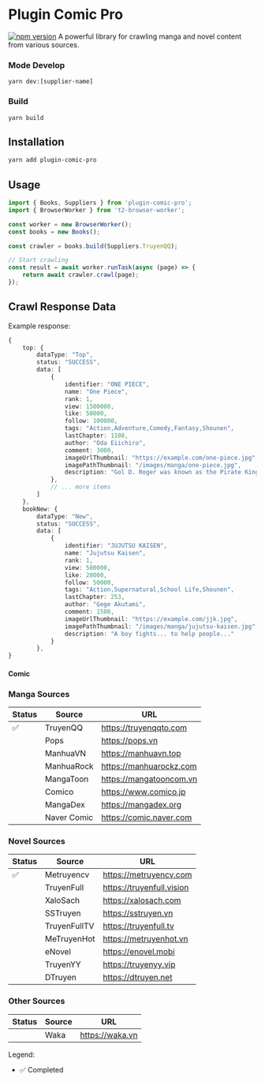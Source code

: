 # Plugin Comic Pro
[![npm version](https://badge.fury.io/js/plugin-comic-pro.svg)](https://badge.fury.io/js/plugin-comic-pro)
A powerful library for crawling manga and novel content from various sources.


### Mode Develop 
```shell
yarn dev:[supplier-name]
```

### Build

```shell
yarn build
```

## Installation

```bash
yarn add plugin-comic-pro
```

## Usage
```ts
import { Books, Suppliers } from 'plugin-comic-pro';
import { BrowserWorker } from 't2-browser-worker';

const worker = new BrowserWorker();
const books = new Books();

const crawler = books.build(Suppliers.TruyenQQ);

// Start crawling
const result = await worker.runTask(async (page) => {
    return await crawler.crawl(page);
});
```
## Crawl Response Data

Example response:
```ts
{
    top: {
        dataType: "Top",
        status: "SUCCESS",
        data: [
            {
                identifier: "ONE PIECE",
                name: "One Piece",
                rank: 1,
                view: 1500000,
                like: 50000,
                follow: 100000,
                tags: "Action,Adventure,Comedy,Fantasy,Shounen",
                lastChapter: 1108,
                author: "Oda Eiichiro",
                comment: 3000,
                imageUrlThumbnail: "https://example.com/one-piece.jpg",
                imagePathThumbnail: "/images/manga/one-piece.jpg",
                description: "Gol D. Roger was known as the Pirate King..."
            },
            // ... more items
        ]
    },
    bookNew: {
        dataType: "New",
        status: "SUCCESS",
        data: [
            {
                identifier: "JUJUTSU KAISEN",
                name: "Jujutsu Kaisen",
                rank: 1,
                view: 500000,
                like: 20000,
                follow: 50000,
                tags: "Action,Supernatural,School Life,Shounen",
                lastChapter: 253,
                author: "Gege Akutami",
                comment: 1500,
                imageUrlThumbnail: "https://example.com/jjk.jpg",
                imagePathThumbnail: "/images/manga/jujutsu-kaisen.jpg",
                description: "A boy fights... to help people..."
            }
        },
}
```

#### Comic

### Manga Sources
| Status | Source | URL |
|--------|---------|-----|
| ✅ | TruyenQQ | https://truyenqqto.com |
| | Pops | https://pops.vn |
| | ManhuaVN | https://manhuavn.top |
| | ManhuaRock | https://manhuarockz.com |
| | MangaToon | https://mangatooncom.vn |
| | Comico | https://www.comico.jp |
| | MangaDex | https://mangadex.org |
| | Naver Comic | https://comic.naver.com |

### Novel Sources
| Status | Source | URL |
|--------|---------|-----|
|✅| Metruyencv | https://metruyencv.com |
| | TruyenFull | https://truyenfull.vision |
| | XaloSach | https://xalosach.com |
| | SSTruyen | https://sstruyen.vn |
| | TruyenFullTV | https://truyenfull.tv |
| | MeTruyenHot | https://metruyenhot.vn |
| | eNovel | https://enovel.mobi |
| | TruyenYY | https://truyenyy.vip |
| | DTruyen | https://dtruyen.net |

### Other Sources
| Status | Source | URL |
|--------|---------|-----|
| | Waka | https://waka.vn |

Legend:
- ✅ Completed